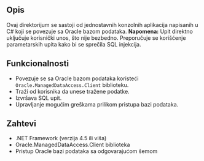 ## Opis
Ovaj direktorijum se sastoji od jednostavnih konzolnih aplikacija napisanih u C# koji se povezuje sa Oracle bazom podataka.
**Napomena:** Upit direktno uključuje korisnički unos, što nije bezbedno. Preporučuje se korišćenje parametarskih upita kako bi se sprečila SQL injekcija.

## Funkcionalnosti

- Povezuje se sa Oracle bazom podataka koristeći `Oracle.ManagedDataAccess.Client` biblioteku.
- Traži od korisnika da unese tražene podatke.
- Izvršava SQL upit.
- Upravljanje mogućim greškama prilikom pristupa bazi podataka.

## Zahtevi

- .NET Framework (verzija 4.5 ili viša)
- Oracle.ManagedDataAccess.Client biblioteka
- Pristup Oracle bazi podataka sa odgovarajućom šemom

